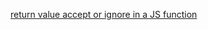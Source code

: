 [return value accept or ignore in a JS function](https://chat.openai.com/share/0341281e-34c7-409f-99c7-f4e2b5acccd6)
